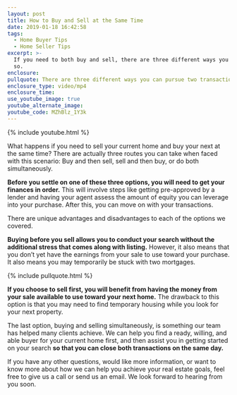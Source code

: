 ```yaml
---
layout: post
title: How to Buy and Sell at the Same Time
date: 2019-01-18 16:42:58
tags:
  - Home Buyer Tips
  - Home Seller Tips
excerpt: >-
  If you need to both buy and sell, there are three different ways you can do
  so.
enclosure:
pullquote: There are three different ways you can pursue two transactions at once.
enclosure_type: video/mp4
enclosure_time:
use_youtube_image: true
youtube_alternate_image:
youtube_code: MZhBlz_1Y3k
---
```


{% include youtube.html %}

What happens if you need to sell your current home and buy your next at the same time? There are actually three routes you can take when faced with this scenario: Buy and then sell, sell and then buy, or do both simultaneously.

**Before you settle on one of these three options, you will need to get your finances in order.** This will involve steps like getting pre-approved by a lender and having your agent assess the amount of equity you can leverage into your purchase. After this, you can move on with your transactions.

There are unique advantages and disadvantages to each of the options we covered.

**Buying before you sell allows you to conduct your search without the additional stress that comes along with listing.** However, it also means that you don’t yet have the earnings from your sale to use toward your purchase. It also means you may temporarily be stuck with two mortgages.

{% include pullquote.html %}

**If you choose to sell first, you will benefit from having the money from your sale available to use toward your next home.** The drawback to this option is that you may need to find temporary housing while you look for your next property.

The last option, buying and selling simultaneously, is something our team has helped many clients achieve. We can help you find a ready, willing, and able buyer for your current home first, and then assist you in getting started on your search **so that you can close both transactions on the same day.**

If you have any other questions, would like more information, or want to know more about how we can help you achieve your real estate goals, feel free to give us a call or send us an email. We look forward to hearing from you soon.